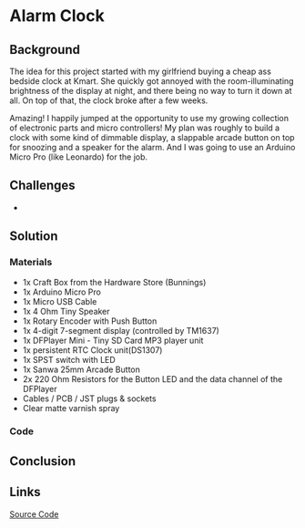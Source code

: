 # Alarm Clock

## Background

The idea for this project started with my girlfriend buying a cheap ass bedside clock at Kmart. She quickly got annoyed with the room-illuminating brightness of the display at night, and there being no way to turn it down at all. On top of that, the clock broke after a few weeks.

Amazing! I happily jumped at the opportunity to use my growing collection of electronic parts and micro controllers! My plan was roughly to build a clock with some kind of dimmable display, a slappable arcade button on top for snoozing and a speaker for the alarm. And I was going to use an Arduino Micro Pro (like Leonardo) for the job.

## Challenges

-

## Solution

### Materials

- 1x Craft Box from the Hardware Store (Bunnings)
- 1x Arduino Micro Pro
- 1x Micro USB Cable
- 1x 4 Ohm Tiny Speaker
- 1x Rotary Encoder with Push Button
- 1x 4-digit 7-segment display (controlled by TM1637)
- 1x DFPlayer Mini - Tiny SD Card MP3 player unit
- 1x persistent RTC Clock unit(DS1307)
- 1x SPST switch with LED
- 1x Sanwa 25mm Arcade Button
- 2x 220 Ohm Resistors for the Button LED and the data channel of the DFPlayer
- Cables / PCB / JST plugs & sockets
- Clear matte varnish spray

### Code

## Conclusion

## Links

[Source Code](https://github.com/anzbert/bedside_clock)
